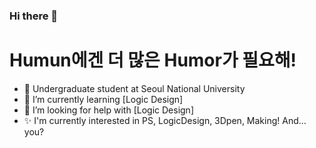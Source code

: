 ### Hi there 👋
# Humun에겐 더 많은 Humor가 필요해!

- 🔭 Undergraduate student at Seoul National University
- 🌱 I’m currently learning [Logic Design]
- 🤔 I’m looking for help with [Logic Design]
- ✨ I'm currently interested in PS, LogicDesign, 3Dpen, Making! And... you?

<!--
**nick11967/nick11967** is a ✨ _special_ ✨ repository because its `README.md` (this file) appears on your GitHub profile.

Here are some ideas to get you started:

- 🔭 I’m currently working on ...
- 🌱 I’m currently learning ...
- 👯 I’m looking to collaborate on ...
- 🤔 I’m looking for help with ...
- 💬 Ask me about ...
- 📫 How to reach me: ...
- 😄 Pronouns: ...
- ⚡ Fun fact: ...


[<img align="left" alt="Instagram" width="22px" src="https://cdn.jsdelivr.net/npm/simple-icons@v3/icons/instagram.svg" />][instagram2]
[instargram2]: https://www.instagram.com/dgw_with.3dpen/?hl=ko
-->

